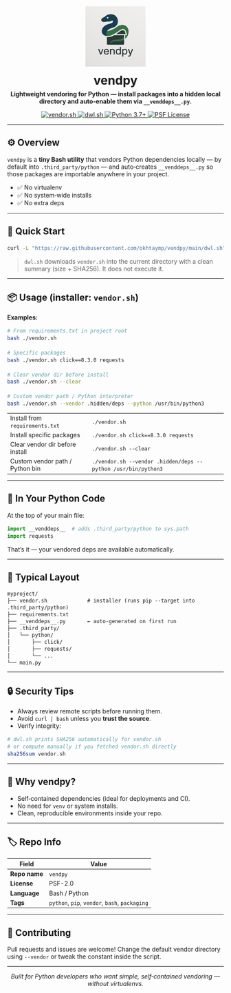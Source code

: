 <div align="center">
  <img
    src="https://raw.githubusercontent.com/okhtaymp/vendpy/main/assets/logo.png"
    alt="vendpy — lightweight vendoring for Python"
    width="140"
    height="140"
    loading="lazy"
    decoding="async"
    style="max-width:100%;height:auto;"
  >
  <h1 style="margin:12px 0 6px;">vendpy</h1>

  <p style="margin:0 0 12px;">
    <strong>
      Lightweight vendoring for Python — install packages into a hidden local directory
      and auto‑enable them via <code>__venddeps__.py</code>.
    </strong>
  </p>

  <p>
    <a href="https://github.com/okhtaymp/vendpy/blob/main/vendor.sh">
      <img src="https://img.shields.io/badge/script-vendor.sh-blue?style=flat-square" alt="vendor.sh" />
    </a>
    <a href="https://github.com/okhtaymp/vendpy/blob/main/dwl.sh">
      <img src="https://img.shields.io/badge/downloader-dwl.sh-9cf?style=flat-square" alt="dwl.sh" />
    </a>
    <a href="https://www.python.org/">
      <img src="https://img.shields.io/badge/python-3.7%2B-blue?style=flat-square&logo=python" alt="Python 3.7+" />
    </a>
    <a href="https://opensource.org/license/python-2-0">
      <img src="https://img.shields.io/badge/license-PSF-green?style=flat-square" alt="PSF License" />
    </a>
  </p>

</div>

---

## ⚙️ Overview

`vendpy` is a **tiny Bash utility** that vendors Python dependencies locally — by default into `.third_party/python` — and auto‑creates `__venddeps__.py` so those packages are importable anywhere in your project.

* ✅ No virtualenv
* ✅ No system‑wide installs
* ✅ No extra deps

---

## 🚀 Quick Start

```bash
curl -L "https://raw.githubusercontent.com/okhtaymp/vendpy/main/dwl.sh" | bash
```

> `dwl.sh` downloads `vendor.sh` into the current directory with a clean summary (size + SHA256). It does not execute it.

---

## 📦 Usage (installer: <code>vendor.sh</code>)

**Examples:**

```bash
# From requirements.txt in project root
bash ./vendor.sh

# Specific packages
bash ./vendor.sh click==8.3.0 requests

# Clear vendor dir before install
bash ./vendor.sh --clear

# Custom vendor path / Python interpreter
bash ./vendor.sh --vendor .hidden/deps --python /usr/bin/python3
```

|                                 |                                                               |
|---------------------------------|-------------------------------------------------------------- |
| Install from `requirements.txt` | `./vendor.sh`                                                 |
| Install specific packages       | `./vendor.sh click==8.3.0 requests`                           |
| Clear vendor dir before install | `./vendor.sh --clear`                                         |
| Custom vendor path / Python bin | `./vendor.sh --vendor .hidden/deps --python /usr/bin/python3` |

---

## 🧩 In Your Python Code

At the top of your main file:

```python
import __venddeps__  # adds .third_party/python to sys.path
import requests
```

That’s it — your vendored deps are available automatically.

---

## 📁 Typical Layout

```
myproject/
├── vendor.sh             # installer (runs pip --target into .third_party/python)
├── requirements.txt
├── __venddeps__.py       ← auto-generated on first run
├── .third_party/
│   └── python/
│       ├── click/
│       ├── requests/
│       └── ...
└── main.py
```

---

## 🔒 Security Tips

* Always review remote scripts before running them.
* Avoid `curl | bash` unless you **trust the source**.
* Verify integrity:

```bash
# dwl.sh prints SHA256 automatically for vendor.sh
# or compute manually if you fetched vendor.sh directly
sha256sum vendor.sh
```

---

## 🧠 Why vendpy?

* Self‑contained dependencies (ideal for deployments and CI).
* No need for `venv` or system installs.
* Clean, reproducible environments inside your repo.

---

## 🏷️ Repo Info

| Field         | Value                                          |
| ------------- | ---------------------------------------------- |
| **Repo name** | `vendpy`                                       |
| **License**   | PSF-2.0                                            |
| **Language**  | Bash / Python                                  |
| **Tags**      | `python`, `pip`, `vendor`, `bash`, `packaging` |

---

## 🤝 Contributing

Pull requests and issues are welcome!
Change the default vendor directory using `--vendor` or tweak the constant inside the script.

---

<p align="center">
  <i>Built for Python developers who want simple, self‑contained vendoring — without virtualenvs.</i>
</p>
